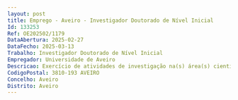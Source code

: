 ```yaml
--- 
layout: post
title: Emprego - Aveiro - Investigador Doutorado de Nível Inicial
Id: 133253
Ref: OE202502/1179
DataAbertura: 2025-02-27
DataFecho: 2025-03-13
Trabalho: Investigador Doutorado de Nível Inicial
Empregador: Universidade de Aveiro
Descricao: Exercício de atividades de investigação na(s) área(s) científica(s) de  Matemática e Física com vista ao desen volvimento de atividades científicas no âmbito do projeto Rumo a testes de precisão de matéria escura ultrale ve com ondas de imagiologia gravitacionais, com o apoio financeiro da Fundação para a Ciência e a Tecnologia, Projeto n.º 2024.05617.CERN, apoiado pela medida RE C06 i06.m02 –  Reforço financiamento de Parcerias Internacionais em Ciência, Tecnologia e Inovação  do Plano de Recuperação e Resiliência   PRR, enquadrado no contrato de financiamento celebrado entre a Estrutura de Missão Recuperar Portugal (EMRP) e a Fundação para a Ciência e a Tecnologia I.P. (FCT), enquanto beneficiário intermediário . CDL CTTRI 233 SGRH 2024
CodigoPostal: 3810-193 AVEIRO
Concelho: Aveiro
Distrito: Aveiro
--- 
```

